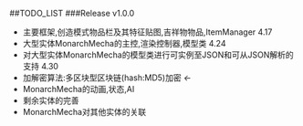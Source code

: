##TODO_LIST
###Release v1.0.0
*	主要框架,创造模式物品栏及其特征贴图,吉祥物物品,ItemManager 4.17
*	大型实体MonarchMecha的主控,渲染控制器,模型类 4.24
*	对大型实体MonarchMecha的模型类进行可实例至JSON和可从JSON解析的支持 4.30
*	加解密算法:多区块型区块链(hash:MD5)加密 	*<-*
*	MonarchMecha的动画,状态,AI
*	剩余实体的完善
*   MonarchMecha对其他实体的关联

